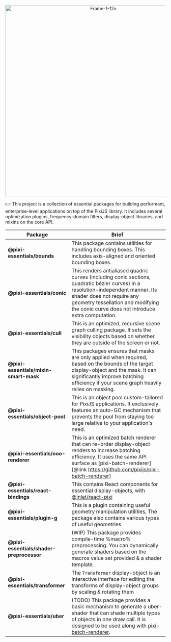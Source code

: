 <p align="center">
<img src="https://i.imgur.com/apQs3EL.png" alt="Frame-1-12x" width="600"></img>
</p>

:point_right: This project is a collection of essential packages for building performant, enterprise-level applications on top of the PixiJS library. It includes several optimization plugins, frequency-domain filters, display-object libraries, and mixins on the core API.

| Package            | Brief |
| -----------------------------------------------| ----------------------------------------------------------------------------------------------------------------------------------------------------|
| **@pixi-essentials/bounds**| This package contains utilities for handling bounding boxes. This includes axis-aligned and oriented bounding boxes.  |
| **@pixi-essentials/conic**| This renders antialiased quadric curves (including conic sections, quadratic bézier curves) in a resolution-independent manner. Its shader does not require any geometry tessellation and modifying the conic curve does not introduce extra computation. |
| **@pixi-essentials/cull** | This is an optimized, recursive scene graph culling package. It sets the visibility objects based on whether they are outside of the screen or not. |
| **@pixi-essentials/mixin-smart-mask** | This packages ensures that masks are only applied when required, based on the bounds of the target display-object and the mask. It can significantly improve batching efficiency if your scene graph heavily relies on masking. |
| **@pixi-essentials/object-pool** | This is an object pool custom-tailored for PixiJS applications. It exclusively features an auto-GC mechanism that prevents the pool from staying too large relative to your application's need.|
| **@pixi-essentials/ooo-renderer** | This is an optimized batch renderer that can re-order display-object renders to increase batching efficiency. It uses the same API surface as [pixi-batch-renderer]{@link https://github.com/pixijs/pixi-batch-renderer} |
| **@pixi-essentials/react-bindings**                 | This contains React components for essential display-objects, with [@inlet/react-pixi](https://github.com/inlet/react-pixi) |
| **@pixi-essentials/plugin-g** | This is a plugin containing useful geometry manipulation utilities, The package also contains various types of useful geometries |
| **@pixi-essentials/shader-preprocessor** | (WIP) This package provides compile-time %macro% preprocessing. You can dynamically generate shaders based on the macros value set provided & a shader template.|
| **@pixi-essentials/transformer** | The `Transformer` display-object is an interactive interface for editing the transforms of display-object groups by scaling & rotating them |
| **@pixi-essentials/uber** | (TODO) This package provides a basic mechanism to generate a uber-shader that can shade multiple types of objects in one draw call. It is designed to be used along with [pixi-batch-renderer](https://github.com/pixijs/pixi-batch-renderer).|
